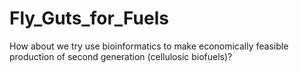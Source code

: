 # Fly_Guts_for_Fuels
How about we try use bioinformatics to make economically feasible production of second generation (cellulosic biofuels)?
